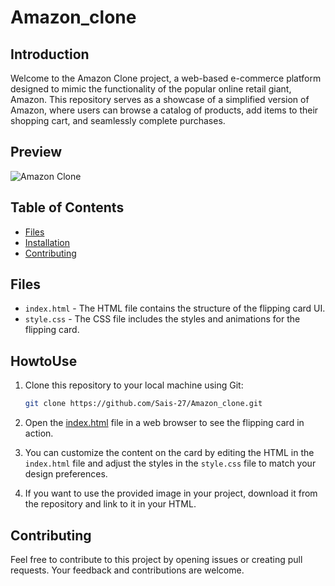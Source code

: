 # Amazon_clone

## Introduction

Welcome to the Amazon Clone project, a web-based e-commerce platform designed to mimic the functionality of the popular online retail giant, Amazon. This repository serves as a showcase of a simplified version of Amazon, where users can browse a catalog of products, add items to their shopping cart, and seamlessly complete purchases.

## Preview
![Amazon Clone](https://github.com/Sais-27/Amazon_clone/blob/main/amazon%20clone.gif)


## Table of Contents

- [Files](#files)
- [Installation](#howtouse)
- [Contributing](#contributing)


## Files
- `index.html` - The HTML file contains the structure of the flipping card UI.
- `style.css` - The CSS file includes the styles and animations for the flipping card.

## HowtoUse
1. Clone this repository to your local machine using Git:
   ```bash
   git clone https://github.com/Sais-27/Amazon_clone.git
2. Open the [index.html](https://github.com/Sais-27/Amazon_clone/blob/main/index.html) file in a web browser to see the flipping card in action.

3. You can customize the content on the card by editing the HTML in the `index.html` file and adjust the styles in the `style.css` file to match your design preferences.

4. If you want to use the provided image in your project, download it from the repository and link to it in your HTML.


## Contributing
Feel free to contribute to this project by opening issues or creating pull requests. Your feedback and contributions are welcome.

 

